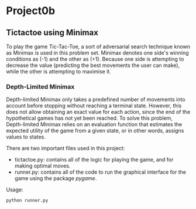# Project0b
## Tictactoe using Minimax

To play the game Tic-Tac-Toe, a sort of adversarial search technique known as Minimax is used in this problem set. Minimax denotes one side's winning conditions as (-1) and the other as (+1). Because one side is attempting to decrease the value (predicting the best movements the user can make), while the other is attempting to maximise it.

### Depth-Limited Minimax

Depth-limited Minimax only takes a predefined number of movements into account before stopping without reaching a terminal state. However, this does not allow obtaining an exact value for each action, since the end of the hypothetical games has not yet been reached. To solve this problem, Depth-limited Minimax relies on an evaluation function that estimates the expected utility of the game from a given state, or in other words, assigns values ​​to states. 

There are two important files used in this project:  
- tictactoe.py: contains all of the logic for playing the game, and for making optimal moves.  
- runner.py: contains all of the code to run the graphical interface for the game using the package *pygame*.

Usage:
```
python runner.py
```

